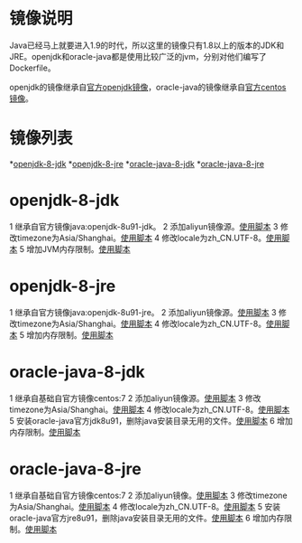 镜像说明
=======
Java已经马上就要进入1.9的时代，所以这里的镜像只有1.8以上的版本的JDK和JRE。openjdk和oracle-java都是使用比较广泛的jvm，分别对他们编写了Dockerfile。

openjdk的镜像继承自[官方openjdk镜像](https://hub.docker.com/_/java/)，oracle-java的镜像继承自[官方centos镜像](https://hub.docker.com/_/centos/)。

镜像列表
=======
*[openjdk-8-jdk](openjdk-8-jdk)
*[openjdk-8-jre](openjdk-8-jre)
*[oracle-java-8-jdk](oracle-java-8-jdk)
*[oracle-java-8-jre](oracle-java-8-jre)


openjdk-8-jdk
=============
1 继承自官方镜像java:openjdk-8u91-jdk。
2 添加aliyun镜像源。[使用脚本](https://github.com/maqian/workarounds/blob/master/debian/jessie/set-sources-cn)
3 修改timezone为Asia/Shanghai。[使用脚本](https://github.com/maqian/workarounds/blob/master/debian/jessie/set-timezone-cn)
4 修改locale为zh_CN.UTF-8。[使用脚本](https://github.com/maqian/workarounds/blob/master/debian/jessie/set-locale-cn)
5 增加JVM内存限制。[使用脚本](https://github.com/maqian/workarounds/blob/master/docker/java-limit-memory-installer)


openjdk-8-jre
=============
1 继承自官方镜像java:openjdk-8u91-jre。
2 添加aliyun镜像源。[使用脚本](https://github.com/maqian/workarounds/blob/master/debian/jessie/set-sources-cn)
3 修改timezone为Asia/Shanghai。[使用脚本](https://github.com/maqian/workarounds/blob/master/debian/jessie/set-timezone-cn)
4 修改locale为zh_CN.UTF-8。[使用脚本](https://github.com/maqian/workarounds/blob/master/debian/jessie/set-locale-cn)
5 增加内存限制。[使用脚本](https://github.com/maqian/workarounds/blob/master/docker/java-limit-memory-installer)


oracle-java-8-jdk
=================
1 继承自基础自官方镜像centos:7
2 添加aliyun镜像源。[使用脚本](https://github.com/maqian/workarounds/blob/master/centos/7/set-sources-cn)
3 修改timezone为Asia/Shanghai。[使用脚本](https://github.com/maqian/workarounds/blob/master/centos/7/set-timezone-cn)
4 修改locale为zh_CN.UTF-8。[使用脚本](https://github.com/maqian/workarounds/blob/master/centos/7/set-locale-cn)
5 安装oracle-java官方jdk8u91，删除java安装目录无用的文件。[使用脚本](https://github.com/maqian/workarounds/blob/master/centos/7/oracle-java-installer)
6 增加内存限制。[使用脚本](https://github.com/maqian/workarounds/blob/master/docker/java-limit-memory-installer)


oracle-java-8-jre
=================
1 继承自基础自官方镜像centos:7
2 添加aliyun镜像。[使用脚本](https://github.com/maqian/workarounds/blob/master/centos/7/set-sources-cn)
3 修改timezone为Asia/Shanghai。[使用脚本](https://github.com/maqian/workarounds/blob/master/centos/7/set-timezone-cn)
4 修改locale为zh_CN.UTF-8。[使用脚本](https://github.com/maqian/workarounds/blob/master/centos/7/set-locale-cn)
5 安装oracle-java官方jre8u91，删除java安装目录无用的文件。[使用脚本](https://github.com/maqian/workarounds/blob/master/centos/7/oracle-java-installer)
6 增加内存限制。[使用脚本](https://github.com/maqian/workarounds/blob/master/docker/java-limit-memory-installer)

